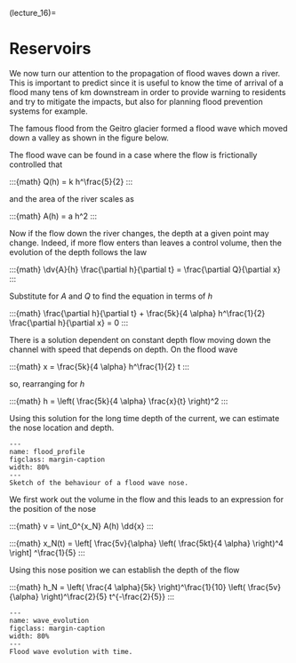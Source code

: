 (lecture_16)=
# Reservoirs

We now turn our attention to the propagation of flood waves down a river.
This is important to predict since it is useful to know the time of arrival of a flood many tens of km downstream in order to provide warning to residents and try to mitigate the impacts,
but also for planning flood prevention systems for example.

The famous flood from the Geitro glacier formed a flood wave which moved down a valley as shown in the figure below.

The flood wave can be found in a case where the flow is frictionally controlled that

:::{math}
Q(h) = k h^\frac{5}{2}
:::

and the area of the river scales as

:::{math}
A(h) = a h^2
:::

Now if the flow down the river changes, the depth at a given point may change.
Indeed, if more flow enters than leaves a control volume, then the evolution  of the depth follows the law

:::{math}
\dv{A}{h} \frac{\partial h}{\partial t} = \frac{\partial Q}{\partial x}
:::

Substitute for $A$ and $Q$ to find the equation in terms of $h$

:::{math}
\frac{\partial h}{\partial t} + \frac{5k}{4 \alpha} h^\frac{1}{2} \frac{\partial h}{\partial x} = 0
:::

There is a solution dependent on constant depth flow moving down the channel with speed that depends on depth.
On the flood wave

:::{math}
x = \frac{5k}{4 \alpha} h^\frac{1}{2} t
:::

so, rearranging for $h$

:::{math}
h = \left( \frac{5k}{4 \alpha} \frac{x}{t} \right)^2
:::

Using this solution for the long time depth of the current, we can estimate the nose location and depth.

```{figure} ./figures/figure1.png
---
name: flood_profile
figclass: margin-caption
width: 80%
---
Sketch of the behaviour of a flood wave nose.
```

We first work out the volume in the flow and this leads to an expression for the position of the nose

:::{math}
v = \int_0^{x_N} A(h) \dd{x}
:::

:::{math}
x_N(t) = \left[ \frac{5v}{\alpha} \left( \frac{5kt}{4 \alpha} \right)^4 \right] ^\frac{1}{5}
:::

Using this nose position we can establish the depth of the flow

:::{math}
h_N = \left( \frac{4 \alpha}{5k} \right)^\frac{1}{10} \left( \frac{5v}{\alpha} \right)^\frac{2}{5} t^{-\frac{2}{5}}
:::


```{figure} ./figures/figure2.png
---
name: wave_evolution
figclass: margin-caption
width: 80%
---
Flood wave evolution with time.
```

